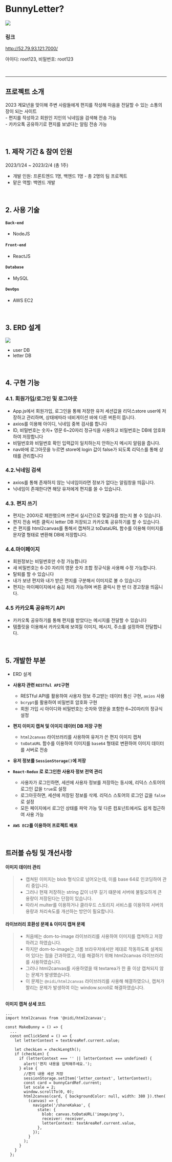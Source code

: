  #  BunnyLetter?

<img src='https://ifh.cc/g/lTvx6Q.png' border='0'>

### 링크 
http://52.79.93.121:7000/ <br>
<p>아이디: root123, 비밀번호: root123</p>
<br>

-------

## 프로젝트 소개
<p>
2023 계묘년을 맞이해 주변 사람들에게 편지를 작성해 마음을 전달할 수 있는 소통의 장이 되는 사이트 <br>
- 편지를 작성하고 회원인 지인의 닉네임을 검색해 전송 가능 <br>
-  카카오톡 공유하기로 편지를 보냈다는 알림 전송 가능 <br>
</p>
 
<br>    
    

## 1. 제작 기간 & 참여 인원
2023/1/24 ~ 2023/2/4 (총 1주)
- 개발 인원: 프론트엔드 1명, 백엔드 1명 - 총 2명의 팀 프로젝트
- 맡은 역할: 백엔드 개발

<br>

## 2. 사용 기술
#### `Back-end`
  - NodeJS
#### `Front-end`
  - ReactJS
#### `Database`
  - MySQL
#### `DevOps`
  - AWS EC2

<br>

## 3. ERD 설계
<img src='https://ifh.cc/g/rXavqw.png' border='0'>

- user DB 
- letter DB
    
<br>

## 4. 구현 기능

### 4.1. 회원가입/로그인 및 로그아웃
- App.js에서 회원가입, 로그인을 통해 저장한 유저 세션값을 리덕스store user에 저장하고 관리하며, 상태에따라 네비게이션 바에 다른 버튼이 뜹니다.
- axios를 이용해 아이디, 닉네임 중복 검사를 합니다
- ID, 비밀번호는 숫자+ 영문 6~20자리 정규식을 사용하고 비밀번호는 DB에 암호화하여 저장합니다
- 비밀번호와 비밀번호 확인 입력값이 일치하는지 안하는지 메시지 알림을 줍니다.
-  nav바에 로그아웃을 누르면 store에 login 값이 false가 되도록 리덕스를 통해 상태를 관리합니다

### 4.2.닉네임 검색
- axios를 통해 존재하지 않는 닉네임이라면 정보가 없다는 알림창을 띄웁니다.
- 닉네임이 존재한다면 해당 유저에게 편지를 쓸 수 있습니다.
    
### 4.3. 편지 쓰기
- 편지는 200자로 제한했으며 쓰면서 실시간으로 몇글자를 썼는지 볼 수 있습니다.
- 편지 전송 버튼 클릭시 letter DB 저장되고 카카오톡 공유하기를 할 수 있습니다.
- 쓴 편지를 html2canvas를 통해서 캡쳐하고 toDataURL 함수를 이용해 이미지를 문자열 형태로 변환해 DB에 저장합니다.
    
### 4.4.마이페이지
- 회원정보는 비밀번호만 수정 가능합니다
- 새 비밀번호는 6-20 자리의 영문 숫자 조합 정규식을 사용해 수정 가능합니다.
- 탈퇴를 할 수 있습니다
- 내가 보낸 편지와 내가 받은 편지를 구분해서 이미지로 볼 수 있습니다
- 편지는 마이페이지에서 숨김 처리 가능하며 버튼 클릭시 한 번 더 경고창을 띄웁니다.

### 4.5 카카오톡 공유하기 API
- 카카오톡 공유하기를 통해 편지를 받았다는 메시지를 전달할 수 있습니다
- 템플릿을 이용해서 카카오톡에 보여질 이미지, 메시지, 주소를 설정하여 전달합니다.
    
<br>

## 5. 개발한 부분
- ERD 설계
- **사용자 관련 `RESTful API`구현**
    - RESTful API를 활용하여 사용자 정보 주고받는 데이터 통신 구현, `axios` 사용
    - `bcrypt`를 활용하여 비밀번호 암호화 구현
    - 회원 가입 시 아이디와 비밀번호는 숫자와 영문을 포함한 6~20자리의 정규식 설정

- **편지 이미지 캡쳐 및 이미지 데이터 DB 저장 구현**
    - `html2canvas` 라이브러리를 사용하여 유저가 쓴 편지 이미지 캡쳐
    - `toDataURL` 함수를 이용하여 이미지를 `base64` 형태로 변환하여 이미지 데이터를 서버로 전송

- **유저 정보를 `SessionStorage()`에 저장**
- **`React-Redux` 로 로그인한 사용자 정보 전역 관리**
    - 사용자가 로그인하면, 세션에 사용자 정보를 저장하는 동시에, 리덕스 스토어의 로그인 값을 `true`로 설정
    - 로그아웃하면, 세션에 저장된 정보를 삭제. 리덕스 스토어의 로그인 값을 `false` 로 설정
    - 모든 페이지에서 로그인 상태를 파악 가능 및 다른 컴포넌트에서도 쉽게 접근하여 사용 가능
    
- **`AWS EC2`를 이용하여 프로젝트 배포**

<br>

## 트러블 슈팅 및 개선사항

#### 이미지 데이터 관리
>- 캡쳐된 이미지는 blob 형식으로 넘어오는데, 이를 base 64로 인코딩하여 관리 중입니다.
>- 그러나 현재 저장하는 string 값이 너무 길기 떄문에 서버에 불필요하게 큰 용량이 저장된다는 단점이 있습니다.
>- 따라서 multer를 이용하거나 클라우드 스토리지 서비스를 이용하여 서버의 용량과 처리속도를 개선하는 방안이 필요합니다. 

#### 라이브러리 호환성 문제 & 이미지 캡쳐 문제 
>- 처음에는 dom-to-image 라이브러리를 사용하여 이미지를 캡쳐하고 저장하려고 하였습니다. 
>- 하지만 dom-to-image는 크롬 브라우저에서만 제대로 작동하도록 설계되어 있다는 점을 간과하였고, 이를 해결하기 위해 html2canvas 라이브러리를 사용하였습니다.
>- 그러나 html2canvas를 사용하였을 때 textarea가 한 줄 이상 캡쳐되지 않는 문제가 발생했습니다.
>- 이 문제는 `@nidi/html2canvas` 라이브러리를 사용해 해결하였으나, 캡쳐가 짤리는 문제가 발생하여 이는 window.scroll로 해결하였습니다.

<br>
<summary><b>이미지 캡쳐 상세 코드</b></summary>

```
...
import html2canvas from '@nidi/html2canvas';

const MakeBunny = () => {
  ...
  const onClickSend = () => {
    let letterContext = textAreaRef.current.value;

    let checkLen = checkLength();
    if (checkLen) {
      if (letterContext === '' || letterContext === undefined) {
        alert('편지 내용을 입력해주세요.');
      } else {
        //편지 내용 세션 저장
        sessionStorage.setItem('letter_context', letterContext);
        const card = bunnyCardRef.current;
        let scale = 2;
        window.scrollTo(0, 0);
        html2canvas(card, { backgroundColor: null, width: 380 }).then(
          (canvas) => {
            navigate('/shareKakao', {
              state: {
                blob: canvas.toDataURL('image/png'),
                receiver: receiver,
                letterContext: textAreaRef.current.value,
              },
            });
          }
        );
      }
    }
  };
```
</details>
